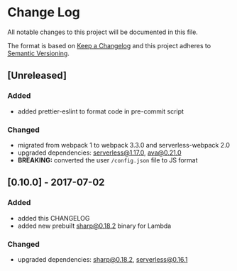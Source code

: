 # Change Log
All notable changes to this project will be documented in this file.

The format is based on [Keep a Changelog](http://keepachangelog.com/en/1.0.0/)
and this project adheres to [Semantic Versioning](http://semver.org/spec/v2.0.0.html).


## [Unreleased]
### Added
- added prettier-eslint to format code in pre-commit script

### Changed
- migrated from webpack 1 to webpack 3.3.0 and serverless-webpack 2.0
- upgraded dependencies:  serverless@1.17.0, ava@0.21.0
- **BREAKING:** converted the user `/config.json` file to JS format

## [0.10.0] - 2017-07-02
### Added
- added this CHANGELOG
- added new prebuilt sharp@0.18.2 binary for Lambda

### Changed
- upgraded dependencies: sharp@0.18.2, serverless@0.16.1
